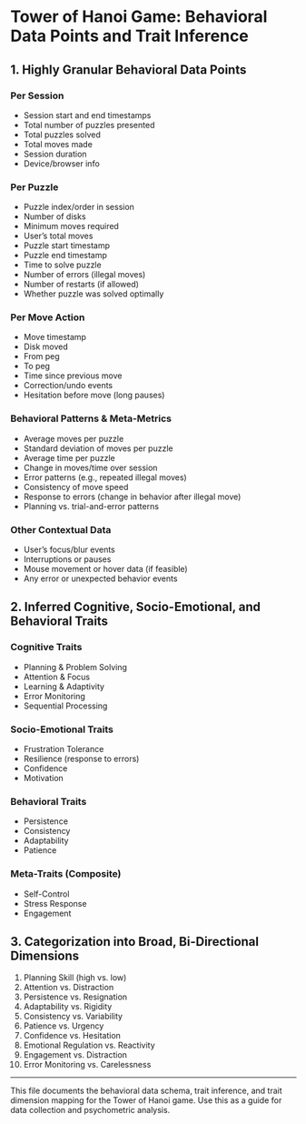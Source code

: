 # Tower of Hanoi Game: Behavioral Data Points and Trait Inference

## 1. Highly Granular Behavioral Data Points

### Per Session
- Session start and end timestamps
- Total number of puzzles presented
- Total puzzles solved
- Total moves made
- Session duration
- Device/browser info

### Per Puzzle
- Puzzle index/order in session
- Number of disks
- Minimum moves required
- User’s total moves
- Puzzle start timestamp
- Puzzle end timestamp
- Time to solve puzzle
- Number of errors (illegal moves)
- Number of restarts (if allowed)
- Whether puzzle was solved optimally

### Per Move Action
- Move timestamp
- Disk moved
- From peg
- To peg
- Time since previous move
- Correction/undo events
- Hesitation before move (long pauses)

### Behavioral Patterns & Meta-Metrics
- Average moves per puzzle
- Standard deviation of moves per puzzle
- Average time per puzzle
- Change in moves/time over session
- Error patterns (e.g., repeated illegal moves)
- Consistency of move speed
- Response to errors (change in behavior after illegal move)
- Planning vs. trial-and-error patterns

### Other Contextual Data
- User’s focus/blur events
- Interruptions or pauses
- Mouse movement or hover data (if feasible)
- Any error or unexpected behavior events

## 2. Inferred Cognitive, Socio-Emotional, and Behavioral Traits

### Cognitive Traits
- Planning & Problem Solving
- Attention & Focus
- Learning & Adaptivity
- Error Monitoring
- Sequential Processing

### Socio-Emotional Traits
- Frustration Tolerance
- Resilience (response to errors)
- Confidence
- Motivation

### Behavioral Traits
- Persistence
- Consistency
- Adaptability
- Patience

### Meta-Traits (Composite)
- Self-Control
- Stress Response
- Engagement

## 3. Categorization into Broad, Bi-Directional Dimensions

1. Planning Skill (high vs. low)
2. Attention vs. Distraction
3. Persistence vs. Resignation
4. Adaptability vs. Rigidity
5. Consistency vs. Variability
6. Patience vs. Urgency
7. Confidence vs. Hesitation
8. Emotional Regulation vs. Reactivity
9. Engagement vs. Distraction
10. Error Monitoring vs. Carelessness

---

This file documents the behavioral data schema, trait inference, and trait dimension mapping for the Tower of Hanoi game. Use this as a guide for data collection and psychometric analysis.
